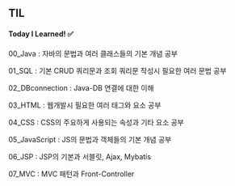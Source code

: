 ## TIL

#### Today I Learned! ✅

00_Java : 자바의 문법과 여러 클래스들의 기본 개념 공부

01_SQL : 기본 CRUD 쿼리문과 조회 쿼리문 작성시 필요한 여러 문법 공부

02_DBconnection : Java-DB 연결에 대한 이해

03_HTML : 웹개발시 필요한 여러 태그와 요소 공부

04_CSS : CSS의 주요하게 사용되는 속성과 기타 요소 공부

05_JavaScript : JS의 문법과 객체들의 기본 개념 공부

06_JSP : JSP의 기본과 서블릿, Ajax, Mybatis

07_MVC : MVC 패턴과 Front-Controller

